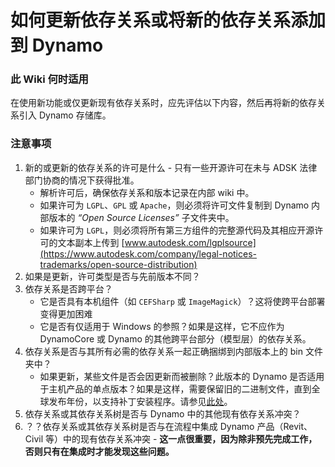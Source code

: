 # 如何更新依存关系或将新的依存关系添加到 Dynamo

### 此 Wiki 何时适用
在使用新功能或仅更新现有依存关系时，应先评估以下内容，然后再将新的依存关系引入 Dynamo 存储库。

### 注意事项
1. 新的或更新的依存关系的许可是什么 - 只有一些开源许可在未与 ADSK 法律部门协商的情况下获得批准。
    * 解析许可后，确保依存关系和版本记录在内部 wiki 中。
    * 如果许可为 `LGPL`、`GPL` 或 `Apache`，则必须将许可文件复制到 Dynamo 内部版本的 _“Open Source Licenses”_ 子文件夹中。
    * 如果许可为 `LGPL`，则必须将所有第三方组件的完整源代码及其相应开源许可的文本副本上传到 [www.autodesk.com/lgplsource](https://www.autodesk.com/company/legal-notices-trademarks/open-source-distribution)
2. 如果是更新，许可类型是否与先前版本不同？
3. 依存关系是否跨平台？ 
    * 它是否具有本机组件（如 `CEFSharp` 或 `ImageMagick`）？这将使跨平台部署变得更加困难
    * 它是否有仅适用于 Windows 的参照？如果是这样，它不应作为 DynamoCore 或 Dynamo 的其他跨平台部分（模型层）的依存关系。
4. 依存关系是否与其所有必需的依存关系一起正确捆绑到内部版本上的 bin 文件夹中？
    * 如果更新，某些文件是否会因更新而被删除？此版本的 Dynamo 是否适用于主机产品的单点版本？如果是这样，需要保留旧的二进制文件，直到全球发布年份，以支持补丁安装程序。请参见[此处](https://github.com/DynamoDS/Dynamo/tree/master/extern/legacy_remove_me)。
5. 依存关系或其依存关系树是否与 Dynamo 中的其他现有依存关系冲突？
6. ？？依存关系或其依存关系树是否与在流程中集成 Dynamo 产品（Revit、Civil 等）中的现有依存关系冲突 - **这一点很重要，因为除非预先完成工作，否则只有在集成时才能发现这些问题。**